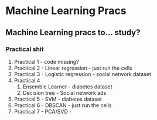 # Machine Learning Pracs
## Machine Learning pracs to... study?

### Practical shit
1. Practical 1 - code missing?
2. Practical 2 - Linear regression - just run the cells
3. Practical 3 - Logistic regression - social network dataset
4. Practical 4 
    1. Ensemble Learner - diabetes dataset
    2. Decision tree - Social network ads
5. Practical 5 - SVM - diabetes dataset
6. Practical 6 - DBSCAN - just run the cells
7. Practical 7 - PCA/SVD - 
